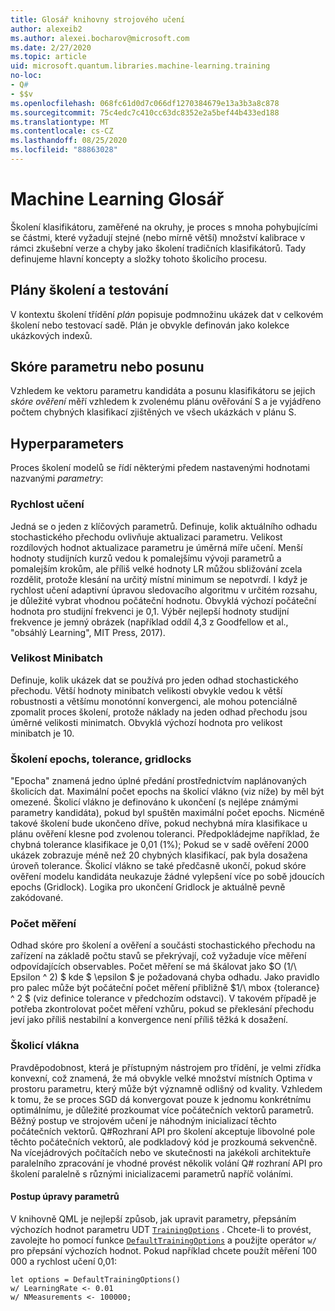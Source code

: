 ```yaml
---
title: Glosář knihovny strojového učení
author: alexeib2
ms.author: alexei.bocharov@microsoft.com
ms.date: 2/27/2020
ms.topic: article
uid: microsoft.quantum.libraries.machine-learning.training
no-loc:
- Q#
- $$v
ms.openlocfilehash: 068fc61d0d7c066df1270384679e13a3b3a8c878
ms.sourcegitcommit: 75c4edc7c410cc63dc8352e2a5bef44b433ed188
ms.translationtype: MT
ms.contentlocale: cs-CZ
ms.lasthandoff: 08/25/2020
ms.locfileid: "88863028"
---
```

# <a name="quantum-machine-learning-glossary"></a>Machine Learning Glosář

Školení klasifikátoru, zaměřené na okruhy, je proces s mnoha pohybujícími se částmi, které vyžadují stejné (nebo mírně větší) množství kalibrace v rámci zkušební verze a chyby jako školení tradičních klasifikátorů. Tady definujeme hlavní koncepty a složky tohoto školicího procesu.

## <a name="trainingtesting-schedules"></a>Plány školení a testování

V kontextu školení třídění *plán* popisuje podmnožinu ukázek dat v celkovém školení nebo testovací sadě. Plán je obvykle definován jako kolekce ukázkových indexů.

## <a name="parameterbias-scores"></a>Skóre parametru nebo posunu

Vzhledem ke vektoru parametru kandidáta a posunu klasifikátoru se jejich *skóre ověření* měří vzhledem k zvolenému plánu ověřování S a je vyjádřeno počtem chybných klasifikací zjištěných ve všech ukázkách v plánu S.

## <a name="hyperparameters"></a>Hyperparameters

Proces školení modelů se řídí některými předem nastavenými hodnotami nazvanými *parametry*:

### <a name="learning-rate"></a>Rychlost učení

Jedná se o jeden z klíčových parametrů. Definuje, kolik aktuálního odhadu stochastického přechodu ovlivňuje aktualizaci parametru. Velikost rozdílových hodnot aktualizace parametru je úměrná míře učení. Menší hodnoty studijních kurzů vedou k pomalejšímu vývoji parametrů a pomalejším krokům, ale příliš velké hodnoty LR můžou sbližování zcela rozdělit, protože klesání na určitý místní minimum se nepotvrdí. I když je rychlost učení adaptivní úpravou sledovacího algoritmu v určitém rozsahu, je důležité vybrat vhodnou počáteční hodnotu. Obvyklá výchozí počáteční hodnota pro studijní frekvenci je 0,1. Výběr nejlepší hodnoty studijní frekvence je jemný obrázek (například oddíl 4,3 z Goodfellow et al., "obsáhlý Learning", MIT Press, 2017).

### <a name="minibatch-size"></a>Velikost Minibatch

Definuje, kolik ukázek dat se používá pro jeden odhad stochastického přechodu. Větší hodnoty minibatch velikosti obvykle vedou k větší robustnosti a většímu monotónní konvergenci, ale mohou potenciálně zpomalit proces školení, protože náklady na jeden odhad přechodu jsou úměrné velikosti minimatch. Obvyklá výchozí hodnota pro velikost minibatch je 10.

### <a name="training-epochs-tolerance-gridlocks"></a>Školení epochs, tolerance, gridlocks

"Epocha" znamená jedno úplné předání prostřednictvím naplánovaných školicích dat.
Maximální počet epochs na školicí vlákno (viz níže) by měl být omezené. Školicí vlákno je definováno k ukončení (s nejlépe známými parametry kandidáta), pokud byl spuštěn maximální počet epochs. Nicméně takové školení bude ukončeno dříve, pokud nechybná míra klasifikace u plánu ověření klesne pod zvolenou toleranci. Předpokládejme například, že chybná tolerance klasifikace je 0,01 (1%); Pokud se v sadě ověření 2000 ukázek zobrazuje méně než 20 chybných klasifikací, pak byla dosažena úroveň tolerance. Školicí vlákno se také předčasně ukončí, pokud skóre ověření modelu kandidáta neukazuje žádné vylepšení více po sobě jdoucích epochs (Gridlock). Logika pro ukončení Gridlock je aktuálně pevně zakódované.

### <a name="measurements-count"></a>Počet měření

Odhad skóre pro školení a ověření a součásti stochastického přechodu na zařízení na základě počtu stavů se překrývají, což vyžaduje více měření odpovídajících observables. Počet měření se má škálovat jako $O (1/\ Epsilon ^ 2) $ kde $ \epsilon $ je požadovaná chyba odhadu.
Jako pravidlo pro palec může být počáteční počet měření přibližně $1/\ mbox {tolerance} ^ 2 $ (viz definice tolerance v předchozím odstavci). V takovém případě je potřeba zkontrolovat počet měření vzhůru, pokud se překlesání přechodu jeví jako příliš nestabilní a konvergence není příliš těžká k dosažení.

### <a name="training-threads"></a>Školicí vlákna

Pravděpodobnost, která je přístupným nástrojem pro třídění, je velmi zřídka konvexní, což znamená, že má obvykle velké množství místních Optima v prostoru parametru, který může být významně odlišný od kvality. Vzhledem k tomu, že se proces SGD dá konvergovat pouze k jednomu konkrétnímu optimálnímu, je důležité prozkoumat více počátečních vektorů parametrů. Běžný postup ve strojovém učení je náhodným inicializací těchto počátečních vektorů. Q#Rozhraní API pro školení akceptuje libovolné pole těchto počátečních vektorů, ale podkladový kód je prozkoumá sekvenčně. Na vícejádrových počítačích nebo ve skutečnosti na jakékoli architektuře paralelního zpracování je vhodné provést několik volání Q# rozhraní API pro školení paralelně s různými inicializacemi parametrů napříč voláními.

#### <a name="how-to-modify-the-hyperparameters"></a>Postup úpravy parametrů

V knihovně QML je nejlepší způsob, jak upravit parametry, přepsáním výchozích hodnot parametru UDT [`TrainingOptions`](xref:microsoft.quantum.machinelearning.trainingoptions) . Chcete-li to provést, zavolejte ho pomocí funkce [`DefaultTrainingOptions`](xref:microsoft.quantum.machinelearning.defaulttrainingoptions) a použijte operátor `w/` pro přepsání výchozích hodnot. Pokud například chcete použít měření 100 000 a rychlost učení 0,01:
 ```qsharp
let options = DefaultTrainingOptions()
w/ LearningRate <- 0.01
w/ NMeasurements <- 100000;
 ```
